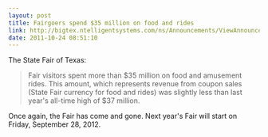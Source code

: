 ```yaml
---
layout: post
title: Fairgoers spend $35 million on food and rides
link: http://bigtex.ntelligentsystems.com/ns/Announcements/ViewAnnouncement.asp?PRelId=46
date: 2011-10-24 08:51:10
---
```


The State Fair of Texas:
> Fair visitors spent more than $35 million on food and amusement rides. This
> amount, which represents revenue from coupon sales (State Fair currency for
> food and rides) was slightly less than last year's all-time high of $37
> million.

Once again, the Fair has come and gone.  Next year's Fair will start on
Friday, September 28, 2012.
